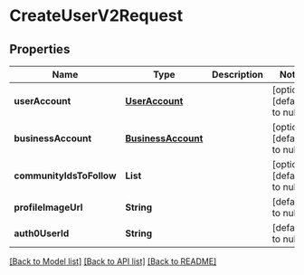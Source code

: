 # CreateUserV2Request
## Properties

| Name | Type | Description | Notes |
|------------ | ------------- | ------------- | -------------|
| **userAccount** | [**UserAccount**](UserAccount.md) |  | [optional] [default to null] |
| **businessAccount** | [**BusinessAccount**](BusinessAccount.md) |  | [optional] [default to null] |
| **communityIdsToFollow** | **List** |  | [optional] [default to null] |
| **profileImageUrl** | **String** |  | [default to null] |
| **auth0UserId** | **String** |  | [default to null] |

[[Back to Model list]](../README.md#documentation-for-models) [[Back to API list]](../README.md#documentation-for-api-endpoints) [[Back to README]](../README.md)

